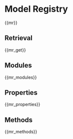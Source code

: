# Model Registry

{{mr}}

## Retrieval

{{mr_get}}

## Modules

{{mr_modules}}

## Properties

{{mr_properties}}

## Methods

{{mr_methods}}
